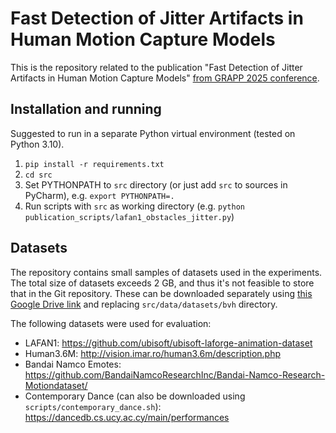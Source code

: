 # Fast Detection of Jitter Artifacts in Human Motion Capture Models

This is the repository related to the publication "Fast Detection of Jitter Artifacts in Human Motion Capture Models" [from GRAPP 2025 conference](https://www.insticc.org/node/TechnicalProgram/VISIGRAPP/2025/presentationDetails/131444).


## Installation and running
Suggested to run in a separate Python virtual environment (tested on Python 3.10).

1. `pip install -r requirements.txt`
2. `cd src`
3. Set PYTHONPATH to `src` directory (or just add `src` to sources in PyCharm), e.g. `export PYTHONPATH=.`
4. Run scripts with `src` as working directory (e.g. `python publication_scripts/lafan1_obstacles_jitter.py`)

## Datasets
The repository contains small samples of datasets used in the experiments. 
The total size of datasets exceeds 2 GB, and thus it's not feasible to store that in the Git repository. 
These can be downloaded separately using [this Google Drive link](https://drive.google.com/file/d/1BrvLX6iQzCR3fjao-922ctUZVthWB-kT/view?usp=sharing) 
and replacing `src/data/datasets/bvh` directory.   

The following datasets were used for evaluation:
* LAFAN1: https://github.com/ubisoft/ubisoft-laforge-animation-dataset
* Human3.6M: http://vision.imar.ro/human3.6m/description.php
* Bandai Namco Emotes: https://github.com/BandaiNamcoResearchInc/Bandai-Namco-Research-Motiondataset/
* Contemporary Dance (can also be downloaded using `scripts/contemporary_dance.sh`): https://dancedb.cs.ucy.ac.cy/main/performances 